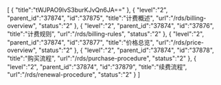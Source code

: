 [
	{
		"title":"tWJPAO9lvS3burKJvQn6JA=="
	},
	{
		"level":"2",
		"parent_id":"37874",
		"id":"37875",
		"title":"计费概述",
		"url":"/rds/billing-overview",
		"status":"2"
	},
	{
		"level":"2",
		"parent_id":"37874",
		"id":"37876",
		"title":"计费规则",
		"url":"/rds/billing-rules",
		"status":"2"
	},
	{
		"level":"2",
		"parent_id":"37874",
		"id":"37877",
		"title":"价格总览",
		"url":"/rds/price-overview",
		"status":"2"
	},
	{
		"level":"2",
		"parent_id":"37874",
		"id":"37878",
		"title":"购买流程",
		"url":"/rds/purchase-procedure",
		"status":"2"
	},
	{
		"level":"2",
		"parent_id":"37874",
		"id":"37879",
		"title":"续费流程",
		"url":"/rds/renewal-procedure",
		"status":"2"
	}
]